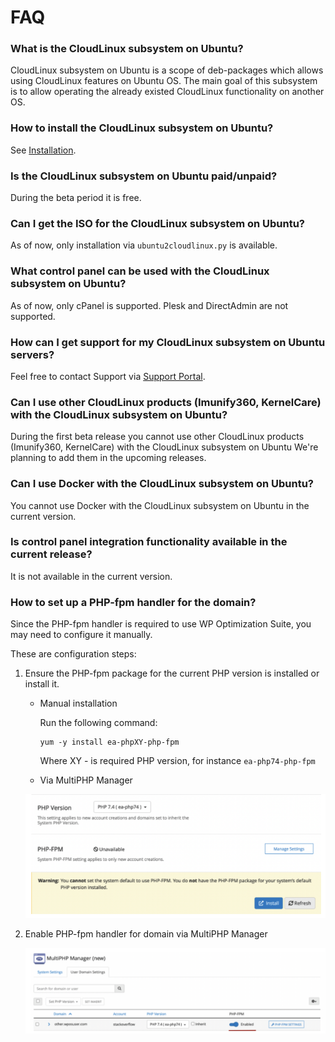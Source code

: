 # FAQ

### What is the CloudLinux subsystem on Ubuntu?

CloudLinux subsystem on Ubuntu is a scope of deb-packages which allows using CloudLinux features on Ubuntu OS.
The main goal of this subsystem is to allow operating the already existed CloudLinux functionality on another OS.


### How to install the CloudLinux subsystem on Ubuntu?

See [Installation](/installation/).

### Is the CloudLinux subsystem on Ubuntu paid/unpaid?

During the beta period it is free.


### Can I get the ISO for the CloudLinux subsystem on Ubuntu?

As of now, only installation via `ubuntu2cloudlinux.py` is available.

### What control panel can be used with the CloudLinux subsystem on Ubuntu?

As of now, only cPanel is supported. Plesk and DirectAdmin are not supported.

### How can I get support for my CloudLinux subsystem on Ubuntu servers?

Feel free to contact Support via [Support Portal](https://www.cloudlinux.com/support-portal/).

### Can I use other CloudLinux products (Imunify360, KernelCare) with the CloudLinux subsystem on Ubuntu?

During the first beta release you cannot use other CloudLinux products (Imunify360, KernelCare) with the CloudLinux subsystem on Ubuntu We're planning to add them in the upcoming releases.

### Can I use Docker with the CloudLinux subsystem on Ubuntu?

You cannot use Docker with the CloudLinux subsystem on Ubuntu in the current version.

### Is control panel integration functionality available in the current release?

It is not available in the current version.

### How to set up a PHP-fpm handler for the domain?

Since the PHP-fpm handler is required to use WP Optimization Suite, you may need to configure it manually.

These are configuration steps:

1. Ensure the PHP-fpm package for the current PHP version is installed or install it.
   * Manual installation

     Run the following command:

     ```
     yum -y install ea-phpXY-php-fpm
     ```
     Where XY - is required PHP version, for instance `ea-php74-php-fpm`

    * Via MultiPHP Manager

    ![](/images/viaMultiPHP.png)

2. Enable PHP-fpm handler for domain via MultiPHP Manager

   ![](/images/enablephp-fpm.png)









